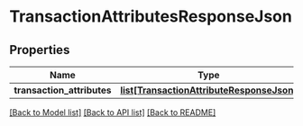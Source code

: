# TransactionAttributesResponseJson

## Properties
Name | Type | Description | Notes
------------ | ------------- | ------------- | -------------
**transaction_attributes** | [**list[TransactionAttributeResponseJson]**](TransactionAttributeResponseJson.md) |  | 

[[Back to Model list]](../README.md#documentation-for-models) [[Back to API list]](../README.md#documentation-for-api-endpoints) [[Back to README]](../README.md)



